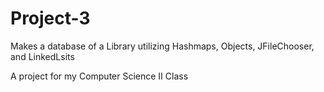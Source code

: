 # Project-3
Makes a database of a Library utilizing Hashmaps, Objects, JFileChooser, and LinkedLsits

A project for my Computer Science II Class
